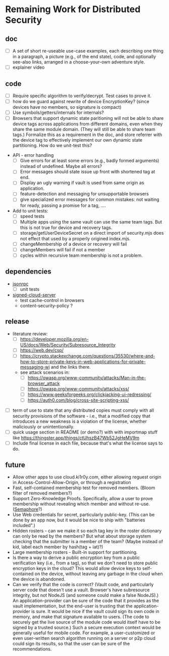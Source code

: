 # Remaining Work for Distributed Security

## doc
- [ ] A set of short re-useable use-case examples, each describing one thing in a paragraph, a picture (e.g., of the end state), code, and optionally see-also links, arranged in a choose-your-own adventure style.
- [ ] explainer video

## code
- [ ] Require specific algorithm to verify/decrypt. Test cases to prove it.
- [ ] how do we guard against rewrite of device EncryptionKey? (since devices have no members, so signature is compact)
- [ ] Use symbols/getters/internals for internals?
- [ ] Browsers that support dynamic state paritioning will not be able to share device tags across applications from different domains, even when they share the same module domain. (They will still be able to share team tags.) Formalize this as a requirement in the doc, and store referrer with the device tag to effectively implement our own dynamic state partitioning. How do we unit-test this?  
- API - error handling
  - [ ] Give errors for at least some errors (e.g., badly formed arguments) instead of undefined. Maybe all errors?
  - [ ] Error messages should state issue up front with shortened tag at end.
  - [ ] Display an ugly warning if vault is used from same origin as application.
  - [ ] feature-detection and messaging for unsupportable browsers
  - [ ] give specialized error messages for common mistakes: not waiting for ready, passing a promise for a tag, ....
- Add to unit tests:
  - [ ] speed tests
  - [ ] Multiple apps using the same vault can use the same team tags. But this is not true for device and recovery tags.
  - [ ] storage/getUserDeviceSecret on a direct import of security.mjs does not effect that used by a properly origined index.mjs.
  - [ ] changeMembership of a device or recovery will fail
  - [ ] changeMembers will fail if not a member
  - [ ] cycles within recursive team membership is not a problem.

## dependencies
- [jsonrpc](https://github.com/kilroy-code/jsonrpc)
  - [ ] unit tests
- [signed-cloud-server](https://github.com/kilroy-code/signed-cloud-server)
  - test cache-control in browsers
  - content-security-policy ?

## release
- literature review:
  - [ ] https://developer.mozilla.org/en-US/docs/Web/Security/Subresource_Integrity
  - [ ] https://web.dev/csp/
  - [ ] https://crypto.stackexchange.com/questions/35530/where-and-how-to-store-private-keys-in-web-applications-for-private-messaging-wi and the links there.
  - see attack scenarios in:
    - [ ] https://owasp.org/www-community/attacks/Man-in-the-browser_attack
    - [ ] https://owasp.org/www-community/attacks/xss/
    - [ ] https://www.geeksforgeeks.org/clickjacking-ui-redressing/
    - [ ] https://auth0.com/blog/cross-site-scripting-xss/
- [ ] term of use to state that any distributed copies must comply with all security provisions of the software - i.e., that a modified copy that introduces a new weakness is a violation of the license, whether maliciously or unintentionally.
- [ ] quick usage section in README (or demo?) with with importmap stuff like https://thingster.app/things/ctUhszB47Wb52JgHeMV9m
- [ ] Include final license in each file, because that's what the license says to do.

## future
- Allow other apps to use cloud.ki1r0y.com, either allowing reguest origin in Access-Control-Allow-Origin, or through a registration
- Fast, self-contained membership test for removed members. (Bloom filter of removed members?)
- Support Zero-Knowledge Proofs. Specifically, allow a user to prove membership without revealing which member and without re-use. ([Semaphore](https://docs.semaphore.pse.dev/)?)
- Use Web credentials for secret, particularly public-key. (This can be done by an app now, but it would be nice to ship with "batteries included".)
- Hidden rosters - can we make it so each tag key in the roster dictionary can only be read by the members? But what about storage system checking that the submitter is a member of the team? (Maybe instead of kid, label each member by hash(tag + iat)?)
- Large membership rosters - Built-in support for partitioning.
- Is there a way to derive a public encryption key from a public verification key (i.e., from a tag), so that we don't need to store public encryption keys in the cloud? This would allow device keys to self-contained on the device, without leaving any garbage in the cloud when the device is abandoned.
- Can we verify that the code is correct? (Vault code, and particularly server code that doesn't use a vault. Browser's have subresource integrity, but not NodeJS (and someone could make a false NodeJS).) An application-provider can be sure of the code that it provides as the vault implementation, but the end-user is trusting that the application-provider is sure. It would be nice if the vault could sign its own code in memory, and make that signature available to users. (The code to securely get the live source of the module code would itself have to be signed by a trusted source.)  Such a secure execution context would be generally useful for mobile code. For example, a user-customized or even user-written search algorithm running on a server or p2p cloud could sign its results, so that the user can be sure of the recommendations. 
